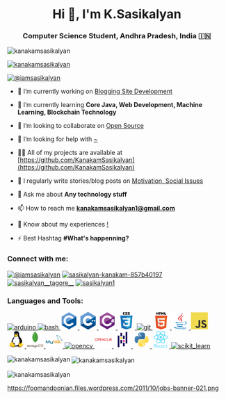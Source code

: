 <h1 align="center">Hi 👋, I'm K.Sasikalyan</h1>
<h3 align="center">Computer Science Student, Andhra Pradesh, India 🇮🇳</h3>

<p align="left"> <img src="https://komarev.com/ghpvc/?username=kanakamsasikalyan&label=Profile%20views&color=0e75b6&style=flat" alt="kanakamsasikalyan" /> </p>

<p align="left"> <a href="https://github.com/ryo-ma/github-profile-trophy"><img src="https://github-profile-trophy.vercel.app/?username=kanakamsasikalyan" alt="kanakamsasikalyan" /></a> </p>

<p align="left"> <a href="https://twitter.com/@iamsasikalyan" target="blank"><img src="https://img.shields.io/twitter/follow/@iamsasikalyan?logo=twitter&style=for-the-badge" alt="@iamsasikalyan" /></a> </p>

- 🔭 I’m currently working on [Blogging Site Development](None)

- 🌱 I’m currently learning **Core Java, Web Development, Machine Learning, Blockchain Technology**

- 👯 I’m looking to collaborate on [Open Source](None)

- 🤝 I’m looking for help with [~](None)

- 👨‍💻 All of my projects are available at [https://github.com/KanakamSasikalyan](https://github.com/KanakamSasikalyan)

- 📝 I regularly write stories/blog posts on [Motivation, Social Issues](None)

- 💬 Ask me about **Any technology stuff**

- 📫 How to reach me **kanakamsasikalyan1@gmail.com**

- 📄 Know about my experiences [!](None)

- ⚡ Best Hashtag **#What's happenning?**

<h3 align="left">Connect with me:</h3>
<p align="left">
<a href="https://twitter.com/@iamsasikalyan" target="blank"><img align="center" src="https://raw.githubusercontent.com/rahuldkjain/github-profile-readme-generator/master/src/images/icons/Social/twitter.svg" alt="@iamsasikalyan" height="30" width="40" /></a>
<a href="https://linkedin.com/in/sasikalyan-kanakam" target="blank"><img align="center" src="https://raw.githubusercontent.com/rahuldkjain/github-profile-readme-generator/master/src/images/icons/Social/linked-in-alt.svg" alt="sasikalyan-kanakam-857b40197" height="30" width="40" /></a>
<a href="https://instagram.com/sasikalyan11" target="blank"><img align="center" src="https://raw.githubusercontent.com/rahuldkjain/github-profile-readme-generator/master/src/images/icons/Social/instagram.svg" alt="sasikalyan__tagore__" height="30" width="40" /></a>
<a href="https://www.codechef.com/users/sasikalyan1" target="blank"><img align="center" src="https://cdn.jsdelivr.net/npm/simple-icons@3.1.0/icons/codechef.svg" alt="sasikalyan1" height="30" width="40" /></a>
</p>

<h3 align="left">Languages and Tools:</h3>
<p align="left"> <a href="https://www.arduino.cc/" target="_blank" rel="noreferrer"> <img src="https://cdn.worldvectorlogo.com/logos/arduino-1.svg" alt="arduino" width="40" height="40"/> </a> <a href="https://www.gnu.org/software/bash/" target="_blank" rel="noreferrer"> <img src="https://www.vectorlogo.zone/logos/gnu_bash/gnu_bash-icon.svg" alt="bash" width="40" height="40"/> </a> <a href="https://www.cprogramming.com/" target="_blank" rel="noreferrer"> <img src="https://raw.githubusercontent.com/devicons/devicon/master/icons/c/c-original.svg" alt="c" width="40" height="40"/> </a> <a href="https://www.w3schools.com/cpp/" target="_blank" rel="noreferrer"> <img src="https://raw.githubusercontent.com/devicons/devicon/master/icons/cplusplus/cplusplus-original.svg" alt="cplusplus" width="40" height="40"/> </a> <a href="https://www.w3schools.com/cs/" target="_blank" rel="noreferrer"> <img src="https://raw.githubusercontent.com/devicons/devicon/master/icons/csharp/csharp-original.svg" alt="csharp" width="40" height="40"/> </a> <a href="https://www.w3schools.com/css/" target="_blank" rel="noreferrer"> <img src="https://raw.githubusercontent.com/devicons/devicon/master/icons/css3/css3-original-wordmark.svg" alt="css3" width="40" height="40"/> </a> <a href="https://git-scm.com/" target="_blank" rel="noreferrer"> <img src="https://www.vectorlogo.zone/logos/git-scm/git-scm-icon.svg" alt="git" width="40" height="40"/> </a> <a href="https://www.w3.org/html/" target="_blank" rel="noreferrer"> <img src="https://raw.githubusercontent.com/devicons/devicon/master/icons/html5/html5-original-wordmark.svg" alt="html5" width="40" height="40"/> </a> <a href="https://www.java.com" target="_blank" rel="noreferrer"> <img src="https://raw.githubusercontent.com/devicons/devicon/master/icons/java/java-original.svg" alt="java" width="40" height="40"/> </a> <a href="https://developer.mozilla.org/en-US/docs/Web/JavaScript" target="_blank" rel="noreferrer"> <img src="https://raw.githubusercontent.com/devicons/devicon/master/icons/javascript/javascript-original.svg" alt="javascript" width="40" height="40"/> </a> <a href="https://www.linux.org/" target="_blank" rel="noreferrer"> <img src="https://raw.githubusercontent.com/devicons/devicon/master/icons/linux/linux-original.svg" alt="linux" width="40" height="40"/> </a> <a href="https://www.mongodb.com/" target="_blank" rel="noreferrer"> <img src="https://raw.githubusercontent.com/devicons/devicon/master/icons/mongodb/mongodb-original-wordmark.svg" alt="mongodb" width="40" height="40"/> </a> <a href="https://www.mysql.com/" target="_blank" rel="noreferrer"> <img src="https://raw.githubusercontent.com/devicons/devicon/master/icons/mysql/mysql-original-wordmark.svg" alt="mysql" width="40" height="40"/> </a> <a href="https://opencv.org/" target="_blank" rel="noreferrer"> <img src="https://www.vectorlogo.zone/logos/opencv/opencv-icon.svg" alt="opencv" width="40" height="40"/> </a> <a href="https://www.oracle.com/" target="_blank" rel="noreferrer"> <img src="https://raw.githubusercontent.com/devicons/devicon/master/icons/oracle/oracle-original.svg" alt="oracle" width="40" height="40"/> </a> <a href="https://pandas.pydata.org/" target="_blank" rel="noreferrer"> <img src="https://raw.githubusercontent.com/devicons/devicon/2ae2a900d2f041da66e950e4d48052658d850630/icons/pandas/pandas-original.svg" alt="pandas" width="40" height="40"/> </a> <a href="https://www.python.org" target="_blank" rel="noreferrer"> <img src="https://raw.githubusercontent.com/devicons/devicon/master/icons/python/python-original.svg" alt="python" width="40" height="40"/> </a> <a href="https://reactjs.org/" target="_blank" rel="noreferrer"> <img src="https://raw.githubusercontent.com/devicons/devicon/master/icons/react/react-original-wordmark.svg" alt="react" width="40" height="40"/> </a> <a href="https://scikit-learn.org/" target="_blank" rel="noreferrer"> <img src="https://upload.wikimedia.org/wikipedia/commons/0/05/Scikit_learn_logo_small.svg" alt="scikit_learn" width="40" height="40"/> </a> </p>

<p><img align="left" src="https://github-readme-stats.vercel.app/api/top-langs?username=kanakamsasikalyan&show_icons=true&locale=en&layout=compact" alt="kanakamsasikalyan" /></p>

<p>&nbsp;<img align="center" src="https://github-readme-stats.vercel.app/api?username=kanakamsasikalyan&show_icons=true&locale=en" alt="kanakamsasikalyan" /></p>

<p><img align="center" src="https://github-readme-streak-stats.herokuapp.com/?user=kanakamsasikalyan&" alt="kanakamsasikalyan" /></p>

https://foomandoonian.files.wordpress.com/2011/10/jobs-banner-021.png
